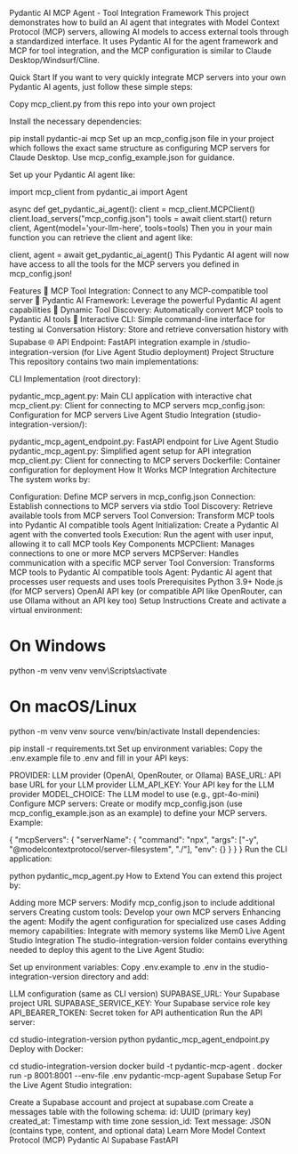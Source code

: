 Pydantic AI MCP Agent - Tool Integration Framework
This project demonstrates how to build an AI agent that integrates with Model Context Protocol (MCP) servers, allowing AI models to access external tools through a standardized interface. It uses Pydantic AI for the agent framework and MCP for tool integration, and the MCP configuration is similar to Claude Desktop/Windsurf/Cline.

Quick Start
If you want to very quickly integrate MCP servers into your own Pydantic AI agents, just follow these simple steps:

Copy mcp_client.py from this repo into your own project

Install the necessary dependencies:

pip install pydantic-ai mcp
Set up an mcp_config.json file in your project which follows the exact same structure as configuring MCP servers for Claude Desktop. Use mcp_config_example.json for guidance.

Set up your Pydantic AI agent like:

import mcp_client
from pydantic_ai import Agent

async def get_pydantic_ai_agent():
    client = mcp_client.MCPClient()
    client.load_servers("mcp_config.json")
    tools = await client.start()
    return client, Agent(model='your-llm-here', tools=tools)
Then you in your main function you can retrieve the client and agent like:

client, agent = await get_pydantic_ai_agent()
This Pydantic AI agent will now have access to all the tools for the MCP servers you defined in mcp_config.json!

Features
🔧 MCP Tool Integration: Connect to any MCP-compatible tool server
🤖 Pydantic AI Framework: Leverage the powerful Pydantic AI agent capabilities
🔄 Dynamic Tool Discovery: Automatically convert MCP tools to Pydantic AI tools
💬 Interactive CLI: Simple command-line interface for testing
📊 Conversation History: Store and retrieve conversation history with Supabase
🌐 API Endpoint: FastAPI integration example in /studio-integration-version (for Live Agent Studio deployment)
Project Structure
This repository contains two main implementations:

CLI Implementation (root directory):

pydantic_mcp_agent.py: Main CLI application with interactive chat
mcp_client.py: Client for connecting to MCP servers
mcp_config.json: Configuration for MCP servers
Live Agent Studio Integration (studio-integration-version/):

pydantic_mcp_agent_endpoint.py: FastAPI endpoint for Live Agent Studio
pydantic_mcp_agent.py: Simplified agent setup for API integration
mcp_client.py: Client for connecting to MCP servers
Dockerfile: Container configuration for deployment
How It Works
MCP Integration Architecture
The system works by:

Configuration: Define MCP servers in mcp_config.json
Connection: Establish connections to MCP servers via stdio
Tool Discovery: Retrieve available tools from MCP servers
Tool Conversion: Transform MCP tools into Pydantic AI compatible tools
Agent Initialization: Create a Pydantic AI agent with the converted tools
Execution: Run the agent with user input, allowing it to call MCP tools
Key Components
MCPClient: Manages connections to one or more MCP servers
MCPServer: Handles communication with a specific MCP server
Tool Conversion: Transforms MCP tools to Pydantic AI compatible tools
Agent: Pydantic AI agent that processes user requests and uses tools
Prerequisites
Python 3.9+
Node.js (for MCP servers)
OpenAI API key (or compatible API like OpenRouter, can use Ollama without an API key too)
Setup Instructions
Create and activate a virtual environment:

# On Windows
python -m venv venv
venv\Scripts\activate

# On macOS/Linux
python -m venv venv
source venv/bin/activate
Install dependencies:

pip install -r requirements.txt
Set up environment variables: Copy the .env.example file to .env and fill in your API keys:

PROVIDER: LLM provider (OpenAI, OpenRouter, or Ollama)
BASE_URL: API base URL for your LLM provider
LLM_API_KEY: Your API key for the LLM provider
MODEL_CHOICE: The LLM model to use (e.g., gpt-4o-mini)
Configure MCP servers: Create or modify mcp_config.json (use mcp_config_example.json as an example) to define your MCP servers. Example:

{
  "mcpServers": {
    "serverName": {
      "command": "npx",
      "args": ["-y", "@modelcontextprotocol/server-filesystem", "./"],
      "env": {}
    }
  }
}
Run the CLI application:

python pydantic_mcp_agent.py
How to Extend
You can extend this project by:

Adding more MCP servers: Modify mcp_config.json to include additional servers
Creating custom tools: Develop your own MCP servers
Enhancing the agent: Modify the agent configuration for specialized use cases
Adding memory capabilities: Integrate with memory systems like Mem0
Live Agent Studio Integration
The studio-integration-version folder contains everything needed to deploy this agent to the Live Agent Studio:

Set up environment variables: Copy .env.example to .env in the studio-integration-version directory and add:

LLM configuration (same as CLI version)
SUPABASE_URL: Your Supabase project URL
SUPABASE_SERVICE_KEY: Your Supabase service role key
API_BEARER_TOKEN: Secret token for API authentication
Run the API server:

cd studio-integration-version
python pydantic_mcp_agent_endpoint.py
Deploy with Docker:

cd studio-integration-version
docker build -t pydantic-mcp-agent .
docker run -p 8001:8001 --env-file .env pydantic-mcp-agent
Supabase Setup
For the Live Agent Studio integration:

Create a Supabase account and project at supabase.com
Create a messages table with the following schema:
id: UUID (primary key)
created_at: Timestamp with time zone
session_id: Text
message: JSON (contains type, content, and optional data)
Learn More
Model Context Protocol (MCP)
Pydantic AI
Supabase
FastAPI